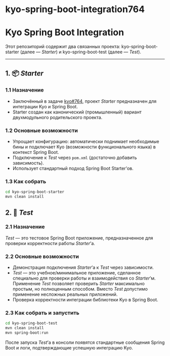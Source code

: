 # kyo-spring-boot-integration764


# Kyo Spring Boot Integration

Этот репозиторий содержит два связанных проекта: kyo-spring-boot-starter (далее — *Starter*) и kyo-spring-boot-test (далее — *Test*).

---

## 1. 📦 *Starter*

### 1.1 Назначение
- Заключённый в задаче [kyo#764](https://github.com/getkyo/kyo/issues/764), проект *Starter* предназначен для интеграции Kyo и Spring Boot.  
- Starter создан как канонический (промышленный) вариант двухмодульного родительского проекта.

### 1.2 Основные возможности
- Упрощает конфигурацию: автоматически поднимает необходимые бины и подключает Kyo (возможности функционального языка) в контекст Spring Boot.  
- Подключение к *Test* через `pom.xml` (достаточно добавить зависимость).  
- Использует стандартный подход Spring Boot Starter’ов.  

### 1.3 Как собрать
```bash
cd kyo-spring-boot-starter
mvn clean install
```

## 2. 🧪 *Test*

### 2.1 Назначение
*Test* — это тестовое Spring Boot приложение, предназначенное для проверки корректности работы *Starter*’а.

### 2.2 Основные возможности
- Демонстрация подключения *Starter*’а к *Test* через зависимости.
- *Test* — это учебное/минимальное приложение, сделанное специально для проверки работы и взаимодействия со *Starter*’м.
Применение *Test* позволяет проверить *Starter*  максимально простым, но полноценным способом. Вместо *Test* допустимо применение несложных реальных приложений.
- Проверка корректности интеграции библиотеки Kyo в Spring Boot.

### 2.3 Как собрать и запустить
```bash
cd kyo-spring-boot-test
mvn clean install
mvn spring-boot:run
```

После запуска *Test*’а в консоли появятся стандартные сообщения Spring Boot и логи, подтверждающие успешную интеграцию Kyo.







